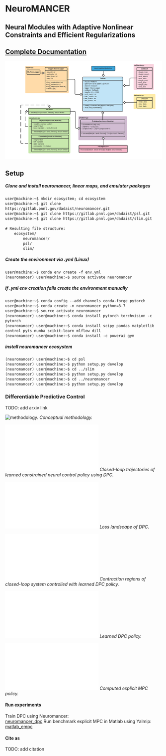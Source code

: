 # NeuroMANCER
## Neural Modules with Adaptive Nonlinear Constraints and 	Efficient Regularizations

## [Complete Documentation](https://pnnl.github.io/neuromancer/)
![UML diagram](figs/class_diagram.png)

## Setup

##### Clone and install neuromancer, linear maps, and emulator packages
```console
user@machine:~$ mkdir ecosystem; cd ecosystem
user@machine:~$ git clone https://gitlab.pnnl.gov/dadaist/neuromancer.git
user@machine:~$ git clone https://gitlab.pnnl.gov/dadaist/psl.git
user@machine:~$ git clone https://gitlab.pnnl.gov/dadaist/slim.git

# Resulting file structure:
    ecosystem/
        neuromancer/
        psl/
        slim/
```

##### Create the environment via .yml (Linux)

```console
user@machine:~$ conda env create -f env.yml
(neuromancer) user@machine:~$ source activate neuromancer
```

##### If .yml env creation fails create the environment manually

```console
user@machine:~$ conda config --add channels conda-forge pytorch
user@machine:~$ conda create -n neuromancer python=3.7
user@machine:~$ source activate neuromancer
(neuromancer) user@machine:~$ conda install pytorch torchvision -c pytorch
(neuromancer) user@machine:~$ conda install scipy pandas matplotlib control pyts numba scikit-learn mlflow dill
(neuromancer) user@machine:~$ conda install -c powerai gym
```

##### install neuromancer ecosystem 

```console
(neuromancer) user@machine:~$ cd psl
(neuromancer) user@machine:~$ python setup.py develop
(neuromancer) user@machine:~$ cd ../slim
(neuromancer) user@machine:~$ python setup.py develop
(neuromancer) user@machine:~$ cd ../neuromancer
(neuromancer) user@machine:~$ python setup.py develop
```

### Differentiable Predictive Control 

TODO: add arxiv link

![methodology.](figs/methodology.png)
*Conceptual methodology.*

![cl_trajectories.](train_double_integrator/paper_plots/closed_loop_dpc.pdf)
*Closed-loop trajectories of learned constrained neural control policy using DPC.*

![loss.](train_double_integrator/paper_plots/loss.pdf)
*Loss landscape of DPC.*

![contract.](train_double_integrator/paper_plots/contraction_regions.pdf)
*Contraction regions of closed-loop system controlled with learned DPC policy.*

![dpc_policy.](train_double_integrator/paper_plots/dpc_policy.pdf)
*Learned DPC policy.*

![empc_policy.](train_double_integrator/paper_plots/empc_policy.pdf)
*Computed explicit MPC policy.*


#### Run experiments

Train DPC using Neuromancer:  
[neuromancer_dpc](train_double_integrator/double_integrator_DPC.py)
Run benchmark explicit MPC in Matlab using Yalmip:  
[matlab_empc](train_double_integrator/double_integrator_eMPC.m)

#### Cite as

TODO: add citation